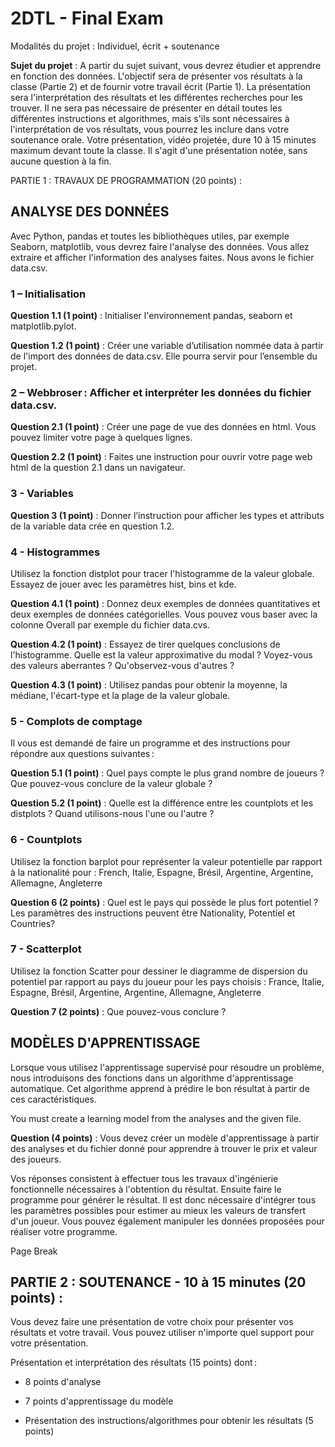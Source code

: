 # 2DTL - Final Exam

Modalités du projet : Individuel, écrit + soutenance 

 

**Sujet du projet** : A partir du sujet suivant, vous devrez étudier et apprendre en fonction des données. L'objectif sera de présenter vos résultats à la classe (Partie 2) et de fournir votre travail écrit (Partie 1). La présentation sera l'interprétation des résultats et les différentes recherches pour les trouver. Il ne sera pas nécessaire de présenter en détail toutes les différentes instructions et algorithmes, mais s'ils sont nécessaires à l'interprétation de vos résultats, vous pourrez les inclure dans votre soutenance orale. Votre présentation, vidéo projetée, dure 10 à 15 minutes maximum devant toute la classe. Il s'agit d'une présentation notée, sans aucune question à la fin. 

PARTIE 1 : TRAVAUX DE PROGRAMMATION (20 points) : 

## ANALYSE DES DONNÉES 

Avec Python, pandas et toutes les bibliothèques utiles, par exemple Seaborn, matplotlib, vous devrez faire l'analyse des données. Vous allez extraire et afficher l'information des analyses faites. Nous avons le fichier data.csv. 

### 1 – Initialisation  

**Question 1.1 (1 point)** : Initialiser l'environnement pandas, seaborn et matplotlib.pylot. 

**Question 1.2 (1 point)** : Créer une variable d’utilisation nommée data à partir de l'import des données de data.csv. Elle pourra servir pour l’ensemble du projet. 

 

### 2 – Webbroser : Afficher et interpréter les données du fichier data.csv. 

**Question 2.1 (1 point)** : Créer une page de vue des données en html. Vous pouvez limiter votre page à quelques lignes. 

**Question 2.2 (1 point)** : Faites une instruction pour ouvrir votre page web html de la question 2.1 dans un navigateur. 

 
### 3 - Variables 

**Question 3 (1 point)** :  Donner l’instruction pour afficher les types et attributs de la variable data crée en question 1.2. 

 

### 4 - Histogrammes 

Utilisez la fonction distplot pour tracer l'histogramme de la valeur globale. Essayez de jouer avec les paramètres hist, bins et kde. 

**Question 4.1 (1 point)** : Donnez deux exemples de données quantitatives et deux exemples de données catégorielles. Vous pouvez vous baser avec la colonne Overall par exemple du fichier data.cvs. 

**Question 4.2 (1 point)** : Essayez de tirer quelques conclusions de l'histogramme. Quelle est la valeur approximative du modal ? Voyez-vous des valeurs aberrantes ? Qu'observez-vous d'autres ? 

**Question 4.3 (1 point)** : Utilisez pandas pour obtenir la moyenne, la médiane, l'écart-type et la plage de la valeur globale. 

 

### 5 - Complots de comptage 

Il vous est demandé de faire un programme et des instructions pour répondre aux questions suivantes : 

**Question 5.1 (1 point)** : Quel pays compte le plus grand nombre de joueurs ? Que pouvez-vous conclure de la valeur globale ? 

**Question 5.2 (1 point)** : Quelle est la différence entre les countplots et les distplots ? Quand utilisons-nous l'une ou l'autre ? 

 

### 6 - Countplots 

Utilisez la fonction barplot pour représenter la valeur potentielle par rapport à la nationalité pour : French, Italie, Espagne, Brésil, Argentine, Argentine, Allemagne, Angleterre 

**Question 6 (2 points)** : Quel est le pays qui possède le plus fort potentiel ? Les paramètres des instructions peuvent être Nationality, Potentiel et Countries? 

 

### 7 - Scatterplot 

Utilisez la fonction Scatter pour dessiner le diagramme de dispersion du potentiel par rapport au pays du joueur pour les pays choisis : France, Italie, Espagne, Brésil, Argentine, Argentine, Allemagne, Angleterre 

**Question 7 (2 points)** : Que pouvez-vous conclure ? 

 

## MODÈLES D'APPRENTISSAGE 

Lorsque vous utilisez l'apprentissage supervisé pour résoudre un problème, nous introduisons des fonctions dans un algorithme d'apprentissage automatique. Cet algorithme apprend à prédire le bon résultat à partir de ces caractéristiques. 

You must create a learning model from the analyses and the given file. 

**Question (4 points)** : Vous devez créer un modèle d'apprentissage à partir des analyses et du fichier donné pour apprendre à trouver le prix et valeur des joueurs. 

 

Vos réponses consistent à effectuer tous les travaux d'ingénierie fonctionnelle nécessaires à l'obtention du résultat. Ensuite faire le programme pour générer le résultat. Il est donc nécessaire d'intégrer tous les paramètres possibles pour estimer au mieux les valeurs de transfert d'un joueur. Vous pouvez également manipuler les données proposées pour réaliser votre programme. 

Page Break 

## PARTIE 2 : SOUTENANCE - 10 à 15 minutes (20 points) : 

Vous devez faire une présentation de votre choix pour présenter vos résultats et votre travail. Vous pouvez utiliser n'importe quel support pour votre présentation. 

Présentation et interprétation des résultats (15 points) dont : 

- 8 points d'analyse 

- 7 points d'apprentissage du modèle 

- Présentation des instructions/algorithmes pour obtenir les résultats (5 points) 

 
